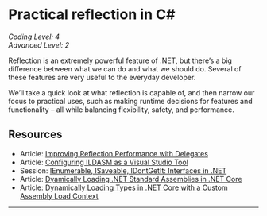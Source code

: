 # Practical reflection in C#  

*Coding Level: 4*  
*Advanced Level: 2*  

Reflection is an extremely powerful feature of .NET, but there’s a big difference between what we can do and what we should do. Several of these features are very useful to the everyday developer.  

We’ll take a quick look at what reflection is capable of, and then narrow our focus to practical uses, such as making runtime decisions for features and functionality – all while balancing flexibility, safety, and performance.  

## Resources  
* Article: [Improving Reflection Performance with Delegates](https://jeremybytes.blogspot.com/2014/01/improving-reflection-performance-with.html)  
* Article: [Configuring ILDASM as a Visual Studio Tool](https://jeremybytes.blogspot.com/2014/01/improving-reflection-performance-with.html)  
* Session: [IEnumerable, ISaveable, IDontGetIt: Interfaces in .NET](http://www.jeremybytes.com/Demos.aspx#INT)  
* Article: [Dyamically Loading .NET Standard Assemblies in .NET Core](https://jeremybytes.blogspot.com/2020/01/using-typegettype-with-net-core.html)  
* Article: [Dynamically Loading Types in .NET Core with a Custom Assembly Load Context](https://jeremybytes.blogspot.com/2020/01/dynamically-loading-types-in-net-core.html)  

---